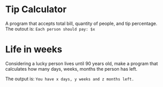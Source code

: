 # Tip Calculator
A program that accepts total bill, quantity of people, and tip percentage.
The outout is:
`Each person should pay: $x`

# Life in weeks
Considering a lucky person lives until 90 years old, make a program that calculates how many days, weeks, months the person has left.

The output is:
`You have x days, y weeks and z months left.`